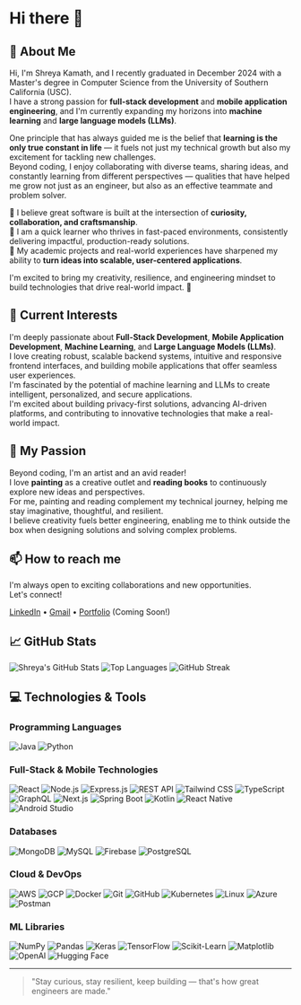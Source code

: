# Hi there 👋

## 🚀 About Me
Hi, I'm Shreya Kamath, and I recently graduated in December 2024 with a Master's degree in Computer Science from the University of Southern California (USC).  
I have a strong passion for **full-stack development** and **mobile application engineering**, and I'm currently expanding my horizons into **machine learning** and **large language models (LLMs)**.  

One principle that has always guided me is the belief that **learning is the only true constant in life** — it fuels not just my technical growth but also my excitement for tackling new challenges.  
Beyond coding, I enjoy collaborating with diverse teams, sharing ideas, and constantly learning from different perspectives — qualities that have helped me grow not just as an engineer, but also as an effective teammate and problem solver.  

🔹 I believe great software is built at the intersection of **curiosity, collaboration, and craftsmanship**.  
🔹 I am a quick learner who thrives in fast-paced environments, consistently delivering impactful, production-ready solutions.  
🔹 My academic projects and real-world experiences have sharpened my ability to **turn ideas into scalable, user-centered applications**.

I'm excited to bring my creativity, resilience, and engineering mindset to build technologies that drive real-world impact. 🚀

## 🌟 Current Interests
I'm deeply passionate about **Full-Stack Development**, **Mobile Application Development**, **Machine Learning**, and **Large Language Models (LLMs)**.  
I love creating robust, scalable backend systems, intuitive and responsive frontend interfaces, and building mobile applications that offer seamless user experiences.  
I'm fascinated by the potential of machine learning and LLMs to create intelligent, personalized, and secure applications.  
I'm excited about building privacy-first solutions, advancing AI-driven platforms, and contributing to innovative technologies that make a real-world impact.

## 🎨 My Passion
Beyond coding, I'm an artist and an avid reader!  
I love **painting** as a creative outlet and **reading books** to continuously explore new ideas and perspectives.  
For me, painting and reading complement my technical journey, helping me stay imaginative, thoughtful, and resilient.  
I believe creativity fuels better engineering, enabling me to think outside the box when designing solutions and solving complex problems.

## 📫 How to reach me
I'm always open to exciting collaborations and new opportunities.  
Let's connect!

[LinkedIn](https://www.linkedin.com/in/shreyakamath31) • [Gmail](mailto:kamathshreyasa31@gmail.com) • [Portfolio](#) (Coming Soon!)

## 📈 GitHub Stats

![Shreya's GitHub Stats](https://github-readme-stats.vercel.app/api?username=shreyasa31&show_icons=true&theme=radical&hide_title=false&hide_border=true&count_private=true)
![Top Languages](https://github-readme-stats.vercel.app/api/top-langs/?username=shreyasa31&layout=compact&theme=radical&hide_border=true)
![GitHub Streak](https://github-readme-streak-stats.herokuapp.com/?user=shreyasa31&theme=radical&hide_border=true)

## 💻 Technologies & Tools

### Programming Languages
![Java](https://img.shields.io/badge/Java-007396?style=for-the-badge&logo=openjdk&logoColor=white)
![Python](https://img.shields.io/badge/Python-3776AB?style=for-the-badge&logo=python&logoColor=white)

### Full-Stack & Mobile Technologies
![React](https://img.shields.io/badge/React-20232A?style=for-the-badge&logo=react&logoColor=61DAFB)
![Node.js](https://img.shields.io/badge/Node.js-339933?style=for-the-badge&logo=nodedotjs&logoColor=white)
![Express.js](https://img.shields.io/badge/Express.js-000000?style=for-the-badge&logo=express&logoColor=white)
![REST API](https://img.shields.io/badge/REST%20API-FF6F00?style=for-the-badge&logo=fastapi&logoColor=white)
![Tailwind CSS](https://img.shields.io/badge/Tailwind_CSS-06B6D4?style=for-the-badge&logo=tailwindcss&logoColor=white)
![TypeScript](https://img.shields.io/badge/TypeScript-007ACC?style=for-the-badge&logo=typescript&logoColor=white)
![GraphQL](https://img.shields.io/badge/GraphQL-E10098?style=for-the-badge&logo=graphql&logoColor=white)
![Next.js](https://img.shields.io/badge/Next.js-000000?style=for-the-badge&logo=nextdotjs&logoColor=white)
![Spring Boot](https://img.shields.io/badge/Spring_Boot-6DB33F?style=for-the-badge&logo=springboot&logoColor=white)
![Kotlin](https://img.shields.io/badge/Kotlin-0095D5?style=for-the-badge&logo=kotlin&logoColor=white)
![React Native](https://img.shields.io/badge/React_Native-20232A?style=for-the-badge&logo=react&logoColor=61DAFB)
![Android Studio](https://img.shields.io/badge/Android_Studio-3DDC84?style=for-the-badge&logo=androidstudio&logoColor=white)

### Databases
![MongoDB](https://img.shields.io/badge/MongoDB-47A248?style=for-the-badge&logo=mongodb&logoColor=white)
![MySQL](https://img.shields.io/badge/MySQL-4479A1?style=for-the-badge&logo=mysql&logoColor=white)
![Firebase](https://img.shields.io/badge/Firebase-FFCA28?style=for-the-badge&logo=firebase&logoColor=black)
![PostgreSQL](https://img.shields.io/badge/PostgreSQL-4169E1?style=for-the-badge&logo=postgresql&logoColor=white)

### Cloud & DevOps
![AWS](https://img.shields.io/badge/AWS-232F3E?style=for-the-badge&logo=amazonaws&logoColor=white)
![GCP](https://img.shields.io/badge/GCP-4285F4?style=for-the-badge&logo=googlecloud&logoColor=white)
![Docker](https://img.shields.io/badge/Docker-2496ED?style=for-the-badge&logo=docker&logoColor=white)
![Git](https://img.shields.io/badge/git-%23F05033.svg?style=for-the-badge&logo=git&logoColor=white)
![GitHub](https://img.shields.io/badge/github-%23121011.svg?style=for-the-badge&logo=github&logoColor=white)
![Kubernetes](https://img.shields.io/badge/Kubernetes-326CE5?style=for-the-badge&logo=kubernetes&logoColor=white)
![Linux](https://img.shields.io/badge/Linux-FCC624?style=for-the-badge&logo=linux&logoColor=black)
![Azure](https://img.shields.io/badge/Azure-0078D4?style=for-the-badge&logo=microsoftazure&logoColor=white)
![Postman](https://img.shields.io/badge/Postman-FF6C37?style=for-the-badge&logo=postman&logoColor=white)

### ML Libraries
![NumPy](https://img.shields.io/badge/NumPy-013243?style=for-the-badge&logo=numpy&logoColor=white)
![Pandas](https://img.shields.io/badge/Pandas-150458?style=for-the-badge&logo=pandas&logoColor=white)
![Keras](https://img.shields.io/badge/Keras-D00000?style=for-the-badge&logo=keras&logoColor=white)
![TensorFlow](https://img.shields.io/badge/TensorFlow-FF6F00?style=for-the-badge&logo=tensorflow&logoColor=white)
![Scikit-Learn](https://img.shields.io/badge/Scikit--Learn-F7931E?style=for-the-badge&logo=scikit-learn&logoColor=white)
![Matplotlib](https://img.shields.io/badge/Matplotlib-11557C?style=for-the-badge&logo=matplotlib&logoColor=white)
![OpenAI](https://img.shields.io/badge/OpenAI-412991?style=for-the-badge&logo=openai&logoColor=white)
![Hugging Face](https://img.shields.io/badge/HuggingFace-FFD21F?style=for-the-badge&logo=huggingface&logoColor=black)

---

> "Stay curious, stay resilient, keep building — that's how great engineers are made."
